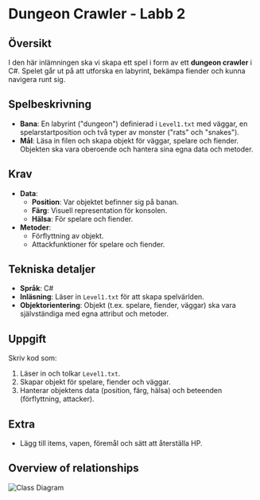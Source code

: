 # Dungeon Crawler - Labb 2

## Översikt
I den här inlämningen ska vi skapa ett spel i form av ett **dungeon crawler** i C#. Spelet går ut på att utforska en labyrint, bekämpa fiender och kunna navigera runt sig.

## Spelbeskrivning
- **Bana**: En labyrint ("dungeon") definierad i `Level1.txt` med väggar, en spelarstartposition och två typer av monster ("rats" och "snakes").
- **Mål**: Läsa in filen och skapa objekt för väggar, spelare och fiender. Objekten ska vara oberoende och hantera sina egna data och metoder.

## Krav
- **Data**:
  - **Position**: Var objektet befinner sig på banan.
  - **Färg**: Visuell representation för konsolen.
  - **Hälsa**: För spelare och fiender.
- **Metoder**:
  - Förflyttning av objekt.
  - Attackfunktioner för spelare och fiender.

## Tekniska detaljer
- **Språk**: C#
- **Inläsning**: Läser in `Level1.txt` för att skapa spelvärlden.
- **Objektorientering**: Objekt (t.ex. spelare, fiender, väggar) ska vara självständiga med egna attribut och metoder.

## Uppgift
Skriv kod som:
1. Läser in och tolkar `Level1.txt`.
2. Skapar objekt för spelare, fiender och väggar.
3. Hanterar objektens data (position, färg, hälsa) och beteenden (förflyttning, attacker).

## Extra
- Lägg till items, vapen, föremål och sätt att återställa HP.

## Overview of relationships

![Class Diagram](https://imgur.com/a/RmMqPYo)
